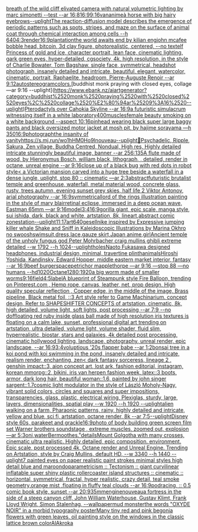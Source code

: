 [breath of the wild cliff elivated camera with natural volumetric lighting by marc simonetti --test --ar 16:8](https://www.ebank.nz/aiartgenerator?category=breath%2520of%2520the%2520wild%2520cliff%2520elivated%2520camera%2520with%2520natural%2520volumetric%2520lighting%2520by%2520marc%2520simonetti%2520--test%2520--ar%252016%3A8)[16:9](https://www.ebank.nz/aiartgenerator?category=16%3A9)[9:16](https://www.ebank.nz/aiartgenerator?category=9%3A16)[van](https://www.ebank.nz/aiartgenerator?category=van)[anime](https://www.ebank.nz/aiartgenerator?category=anime)[à horse with big hairy eyebrows](https://www.ebank.nz/aiartgenerator?category=%C3%A0%2520horse%2520with%2520big%2520hairy%2520eyebrows)[--uplight](https://www.ebank.nz/aiartgenerator?category=--uplight)[The reaction-diffusion model describes the emergence of periodic patterns such as spots, stripes, and maze on the surface of animal coat through chemical interaction among cells --h 640](https://www.ebank.nz/aiartgenerator?category=The%2520reaction-diffusion%2520model%2520describes%2520the%2520emergence%2520of%2520periodic%2520patterns%2520such%2520as%2520spots%2C%2520stripes%2C%2520and%2520maze%2520on%2520the%2520surface%2520of%2520animal%2520coat%2520through%2520chemical%2520interaction%2520among%2520cells%2520--h%2520640)[4:3](https://www.ebank.nz/aiartgenerator?category=4%3A3)[render](https://www.ebank.nz/aiartgenerator?category=render)[16:9](https://www.ebank.nz/aiartgenerator?category=16%3A9)[plantation](https://www.ebank.nz/aiartgenerator?category=plantation)[the world awaits end by kilian eng](https://www.ebank.nz/aiartgenerator?category=the%2520world%2520awaits%2520end%2520by%2520kilian%2520eng)[john mcafee bobble head, bitcoin, 3d clay figure, photorealistic, centered, --no text](https://www.ebank.nz/aiartgenerator?category=john%2520mcafee%2520bobble%2520head%2C%2520bitcoin%2C%25203d%2520clay%2520figure%2C%2520photorealistic%2C%2520centered%2C%2520--no%2520text)[elf Princess of gold and ice, character portrait, lean face, cinematic lighting, gark green eyes, hyper-detailed, cgsociety, 4k, high resolution, in the style of Charlie Bowater, Tom Bagshaw, single face, symmetrical, headshot photograph, insanely detailed and intricate, beautiful, elegant, watercolor, cinematic, portrait, Raphaelite, headroom, Pierre-Auguste Renoir --ar 9:12](https://www.ebank.nz/aiartgenerator?category=elf%2520Princess%2520of%2520gold%2520and%2520ice%2C%2520character%2520portrait%2C%2520lean%2520face%2C%2520cinematic%2520lighting%2C%2520gark%2520green%2520eyes%2C%2520hyper-detailed%2C%2520cgsociety%2C%25204k%2C%2520high%2520resolution%2C%2520in%2520the%2520style%2520of%2520Charlie%2520Bowater%2C%2520Tom%2520Bagshaw%2C%2520single%2520face%2C%2520symmetrical%2C%2520headshot%2520photograph%2C%2520insanely%2520detailed%2520and%2520intricate%2C%2520beautiful%2C%2520elegant%2C%2520watercolor%2C%2520cinematic%2C%2520portrait%2C%2520Raphaelite%2C%2520headroom%2C%2520Pierre-Auguste%2520Renoir%2520--ar%25209%3A12)[autostereogram](https://www.ebank.nz/aiartgenerator?category=autostereogram)[](https://www.ebank.nz/aiartgenerator?category=)[colors.](https://www.ebank.nz/aiartgenerator?category=colors.)[buddhist monk praying with closed eyes, collage —ar 9:16 --uplight](https://www.ebank.nz/aiartgenerator?category=buddhist%2520monk%2520praying%2520with%2520closed%2520eyes%2C%2520collage%2520%E2%80%94ar%25209%3A16%2520--uplight)[Pterodactyls over Cahokia Skyline --ar 16:9](https://www.ebank.nz/aiartgenerator?category=Pterodactyls%2520over%2520Cahokia%2520Skyline%2520--ar%252016%3A9)[a futuristic simulacrum witnessing itself in a white laboratory](https://www.ebank.nz/aiartgenerator?category=a%2520futuristic%2520simulacrum%2520witnessing%2520itself%2520in%2520a%2520white%2520laboratory)[400](https://www.ebank.nz/aiartgenerator?category=400)[muscles](https://www.ebank.nz/aiartgenerator?category=muscles)[female beauty smoking on a white background --aspect 10:16](https://www.ebank.nz/aiartgenerator?category=female%2520beauty%2520smoking%2520on%2520a%2520white%2520background%2520--aspect%252010%3A16)[pinhead wearing black super large baggy pants and black oversized motor jacket at mosh pit, by hajime sorayama —h 350](https://www.ebank.nz/aiartgenerator?category=pinhead%2520wearing%2520black%2520super%2520large%2520baggy%2520pants%2520and%2520black%2520oversized%2520motor%2520jacket%2520at%2520mosh%2520pit%2C%2520by%2520hajime%2520sorayama%2520%E2%80%94h%2520350)[16:9](https://www.ebank.nz/aiartgenerator?category=16%3A9)[photograph](https://www.ebank.nz/aiartgenerator?category=photograph)[the insanity of vanity](https://www.ebank.nz/aiartgenerator?category=the%2520insanity%2520of%2520vanity)[<https://s.mj.run/wo1hHM0Ho9I>](https://www.ebank.nz/aiartgenerator?category=%3Chttps%3A//s.mj.run/wo1hHM0Ho9I%3E)[nouveau](https://www.ebank.nz/aiartgenerator?category=nouveau)[--uplight](https://www.ebank.nz/aiartgenerator?category=--uplight)[🍻](https://www.ebank.nz/aiartgenerator?category=%F0%9F%8D%BB)[Psychadelic, Ripple, Sakura, Zen village, Buddha Centred, Nondual, High res, Highly detailed intricate stunningly beautiful image, banner  --ar 256:135](https://www.ebank.nz/aiartgenerator?category=Psychadelic%2C%2520Ripple%2C%2520Sakura%2C%2520Zen%2520village%2C%2520Buddha%2520Centred%2C%2520Nondual%2C%2520High%2520res%2C%2520Highly%2520detailed%2520intricate%2520stunningly%2520beautiful%2520image%2C%2520banner%2520%2520--ar%2520256%3A135)[A flute made of wood, by Hieronymus Bosch, william black, lithograph, , detailed, render in octane, unreal engine --ar 9:16](https://www.ebank.nz/aiartgenerator?category=A%2520flute%2520made%2520of%2520wood%2C%2520by%2520Hieronymus%2520Bosch%2C%2520william%2520black%2C%2520lithograph%2C%2520%2C%2520detailed%2C%2520render%2520in%2520octane%2C%2520unreal%2520engine%2520--ar%25209%3A16)[close up of a black bug with red dots in robot style](https://www.ebank.nz/aiartgenerator?category=close%2520up%2520of%2520a%2520black%2520bug%2520with%2520red%2520dots%2520in%2520robot%2520style)[< a Victorian mansion carved into a huge tree beside a waterfall in a dense jungle, uplight, stop 80 :: cinematic —ar 2:3](https://www.ebank.nz/aiartgenerator?category=%3C%2520a%2520Victorian%2520mansion%2520carved%2520into%2520a%2520huge%2520tree%2520beside%2520a%2520waterfall%2520in%2520a%2520dense%2520jungle%2C%2520uplight%2C%2520stop%252080%2520%3A%3A%2520cinematic%2520%E2%80%94ar%25202%3A3)[abstract](https://www.ebank.nz/aiartgenerator?category=abstract)[futuristic brutalist temple and greenhouse, waterfall, metal material wood, concrete glass, rusty, trees autumn, evening sunset grey skies, half life 2 Viktor Antonov, arial photography --ar 16:9](https://www.ebank.nz/aiartgenerator?category=futuristic%2520brutalist%2520temple%2520and%2520greenhouse%2C%2520waterfall%2C%2520metal%2520material%2520wood%2C%2520concrete%2520glass%2C%2520rusty%2C%2520trees%2520autumn%2C%2520evening%2520sunset%2520grey%2520skies%2C%2520half%2520life%25202%2520Viktor%2520Antonov%2C%2520arial%2520photography%2520--ar%252016%3A9)[symmetrical](https://www.ebank.nz/aiartgenerator?category=symmetrical)[lord of the rings illustration painting in the style of mary blair](https://www.ebank.nz/aiartgenerator?category=lord%2520of%2520the%2520rings%2520illustration%2520painting%2520in%2520the%2520style%2520of%2520mary%2520blair)[retinal eclipse, immersed in a deep ocean wave, Eastman 65mm —ar 9:16](https://www.ebank.nz/aiartgenerator?category=retinal%2520eclipse%2C%2520immersed%2520in%2520a%2520deep%2520ocean%2520wave%2C%2520Eastman%252065mm%2520%E2%80%94ar%25209%3A16)[model](https://www.ebank.nz/aiartgenerator?category=model)[3:4](https://www.ebank.nz/aiartgenerator?category=3%3A4)[16:9](https://www.ebank.nz/aiartgenerator?category=16%3A9)[gorilla giant, epic scale, manga style, sui ishida, dark, black and white, artstation, 8k, lineart,](https://www.ebank.nz/aiartgenerator?category=gorilla%2520giant%2C%2520epic%2520scale%2C%2520manga%2520style%2C%2520sui%2520ishida%2C%2520dark%2C%2520black%2520and%2520white%2C%2520artstation%2C%25208k%2C%2520lineart%2C)[abstract  comic zone](https://www.ebank.nz/aiartgenerator?category=abstract%2520%2520comic%2520zone)[station](https://www.ebank.nz/aiartgenerator?category=station)[--uplight](https://www.ebank.nz/aiartgenerator?category=--uplight)[11:17](https://www.ebank.nz/aiartgenerator?category=11%3A17)[art](https://www.ebank.nz/aiartgenerator?category=art)[640](https://www.ebank.nz/aiartgenerator?category=640)[gesell](https://www.ebank.nz/aiartgenerator?category=gesell)[nike inspired by Expressive jumping killer whale Shake and Sniff in Kaleidoscopic Illustrations by Marina Okhro no swoosh](https://www.ebank.nz/aiartgenerator?category=nike%2520inspired%2520by%2520Expressive%2520jumping%2520killer%2520whale%2520Shake%2520and%2520Sniff%2520in%2520Kaleidoscopic%2520Illustrations%2520by%2520Marina%2520Okhro%2520no%2520swoosh)[swimsuit,dress,lace,gauze skirt,Japan anime,girl](https://www.ebank.nz/aiartgenerator?category=swimsuit%2Cdress%2Clace%2Cgauze%2520skirt%2CJapan%2520anime%2Cgirl)[Ancient temple of the unholy fungus god Peter Mohrbacher craig mullins ghibli extreme detailed  --w 1792 --h 1024](https://www.ebank.nz/aiartgenerator?category=Ancient%2520temple%2520of%2520the%2520unholy%2520fungus%2520god%2520Peter%2520Mohrbacher%2520craig%2520mullins%2520ghibli%2520extreme%2520detailed%2520%2520--w%25201792%2520--h%25201024)[--uplight](https://www.ebank.nz/aiartgenerator?category=--uplight)[holes](https://www.ebank.nz/aiartgenerator?category=holes)[Naoto Fukasawa designed headphones, industrial design, minimal, travertine plinth](https://www.ebank.nz/aiartgenerator?category=Naoto%2520Fukasawa%2520designed%2520headphones%2C%2520industrial%2520design%2C%2520minimal%2C%2520travertine%2520plinth)[animals](https://www.ebank.nz/aiartgenerator?category=animals)[Hiroshi Yoshida, Kandinsky, Edward Hopper, middle eastern market interior, fantasy --ar 16:9](https://www.ebank.nz/aiartgenerator?category=Hiroshi%2520Yoshida%2C%2520Kandinsky%2C%2520Edward%2520Hopper%2C%2520middle%2520eastern%2520market%2520interior%2C%2520fantasy%2520--ar%252016%3A9)[beef burger](https://www.ebank.nz/aiartgenerator?category=beef%2520burger)[space](https://www.ebank.nz/aiartgenerator?category=space)[petrichor mapplethorpe —ar 9:16 —stop 88 —no humans --hd](https://www.ebank.nz/aiartgenerator?category=petrichor%2520mapplethorpe%2520%E2%80%94ar%25209%3A16%2520%E2%80%94stop%252088%2520%E2%80%94no%2520humans%2520--hd)[1020](https://www.ebank.nz/aiartgenerator?category=1020)[Octane](https://www.ebank.nz/aiartgenerator?category=Octane)[1280:1920](https://www.ebank.nz/aiartgenerator?category=1280%3A1920)[a big worm made of smaller worms](https://www.ebank.nz/aiartgenerator?category=a%2520big%2520worm%2520made%2520of%2520smaller%2520worms)[9:16](https://www.ebank.nz/aiartgenerator?category=9%3A16)[](https://www.ebank.nz/aiartgenerator?category=)[field](https://www.ebank.nz/aiartgenerator?category=field)[4:5](https://www.ebank.nz/aiartgenerator?category=4%3A5)[label](https://www.ebank.nz/aiartgenerator?category=label)[A blueprint of Steampunk style Fire Balloon,  trending on Pinterest.com  , Hemp rope, canvas, leather, net, prop design, High quality specular reflection , Copper  edge, in the middle of the image, Brass pipeline,  Black metal foil,  ::3  Art style refer to Game Machinarium.  concept design, Refer to SHAPESHIFTER CONCEPTS  of artstation, cinematic,  8k, high detailed,  volume light,  soft lights,  post processing    --ar 7:9   --no dof](https://www.ebank.nz/aiartgenerator?category=A%2520blueprint%2520of%2520Steampunk%2520style%2520Fire%2520Balloon%2C%2520%2520trending%2520on%2520Pinterest.com%2520%2520%2C%2520Hemp%2520rope%2C%2520canvas%2C%2520leather%2C%2520net%2C%2520prop%2520design%2C%2520High%2520quality%2520specular%2520reflection%2520%2C%2520Copper%2520%2520edge%2C%2520in%2520the%2520middle%2520of%2520the%2520image%2C%2520Brass%2520pipeline%2C%2520%2520Black%2520metal%2520foil%2C%2520%2520%3A%3A3%2520%2520Art%2520style%2520refer%2520to%2520Game%2520Machinarium.%2520%2520concept%2520design%2C%2520Refer%2520to%2520SHAPESHIFTER%2520CONCEPTS%2520%2520of%2520artstation%2C%2520cinematic%2C%2520%25208k%2C%2520high%2520detailed%2C%2520%2520volume%2520light%2C%2520%2520soft%2520lights%2C%2520%2520post%2520processing%2520%2520%2520%2520--ar%25207%3A9%2520%2520%2520--no%2520dof)[floating red ruby inside glass ball made of high resolution iris textures is floating on a calm lake, sunset, professional digital art trending on artstation, ultra detailed, volume light, volume shader, fluid slim, hyperrealistic, biostar, stars and galaxies, 4k detailed post processing, cinematic hollywood lighting, landscape, photography, unreal render, epic landscape, --ar 16:9](https://www.ebank.nz/aiartgenerator?category=floating%2520red%2520ruby%2520inside%2520glass%2520ball%2520made%2520of%2520high%2520resolution%2520iris%2520textures%2520is%2520floating%2520on%2520a%2520calm%2520lake%2C%2520sunset%2C%2520professional%2520digital%2520art%2520trending%2520on%2520artstation%2C%2520ultra%2520detailed%2C%2520volume%2520light%2C%2520volume%2520shader%2C%2520fluid%2520slim%2C%2520hyperrealistic%2C%2520biostar%2C%2520stars%2520and%2520galaxies%2C%25204k%2520detailed%2520post%2520processing%2C%2520cinematic%2520hollywood%2520lighting%2C%2520landscape%2C%2520photography%2C%2520unreal%2520render%2C%2520epic%2520landscape%2C%2520--ar%252016%3A9)[3:4](https://www.ebank.nz/aiartgenerator?category=3%3A4)[voluptious '20s flapper babe --ar 1:2](https://www.ebank.nz/aiartgenerator?category=voluptious%2520%2720s%2520flapper%2520babe%2520--ar%25201%3A2)[bonsai tree in a koi pond with koi swimming in the pond, insanely detailed and intricate, realism render, enchanting, zen](https://www.ebank.nz/aiartgenerator?category=bonsai%2520tree%2520in%2520a%2520koi%2520pond%2520with%2520koi%2520swimming%2520in%2520the%2520pond%2C%2520insanely%2520detailed%2520and%2520intricate%2C%2520realism%2520render%2C%2520enchanting%2C%2520zen)[< dark fantasy sorceress, lineage 2 , genshin impact::3, aion concept art, lost ark, fashion editorial, instagram, korean mmorpg::2, bikini, iris van herpen fashion week, latex::3 boots, armor, dark long hair, beautiful woman::1.6, painted by john singer sargent::1.7](https://www.ebank.nz/aiartgenerator?category=%3C%2520dark%2520fantasy%2520sorceress%2C%2520lineage%25202%2520%2C%2520genshin%2520impact%3A%3A3%2C%2520aion%2520concept%2520art%2C%2520lost%2520ark%2C%2520fashion%2520editorial%2C%2520instagram%2C%2520korean%2520mmorpg%3A%3A2%2C%2520bikini%2C%2520iris%2520van%2520herpen%2520fashion%2520week%2C%2520latex%3A%3A3%2520boots%2C%2520armor%2C%2520dark%2520long%2520hair%2C%2520beautiful%2520woman%3A%3A1.6%2C%2520painted%2520by%2520john%2520singer%2520sargent%3A%3A1.7)[cosmic light modulator in the style of László Moholy-Nagy, vibrant solid colors, circles and squares and super impositions, transparencies, glass, plastic, electrical wiring,  Plexiglas, sturdy, large, layers, dimensionalities, spatial play --w 1920 --h 1920 --uplight](https://www.ebank.nz/aiartgenerator?category=cosmic%2520light%2520modulator%2520in%2520the%2520style%2520of%2520L%C3%A1szl%C3%B3%2520Moholy-Nagy%2C%2520vibrant%2520solid%2520colors%2C%2520circles%2520and%2520squares%2520and%2520super%2520impositions%2C%2520transparencies%2C%2520glass%2C%2520plastic%2C%2520electrical%2520wiring%2C%2520%2520Plexiglas%2C%2520sturdy%2C%2520large%2C%2520layers%2C%2520dimensionalities%2C%2520spatial%2520play%2520--w%25201920%2520--h%25201920%2520--uplight)[alien walking on a farm, Pharaonic patterns, rainy, highly detailed and intricate, yellow and blue, sci fi, artstation, octane render, 8k --ar 7:5](https://www.ebank.nz/aiartgenerator?category=alien%2520walking%2520on%2520a%2520farm%2C%2520Pharaonic%2520patterns%2C%2520rainy%2C%2520highly%2520detailed%2520and%2520intricate%2C%2520yellow%2520and%2520blue%2C%2520sci%2520fi%2C%2520artstation%2C%2520octane%2520render%2C%25208k%2520--ar%25207%3A5)[--uplight](https://www.ebank.nz/aiartgenerator?category=--uplight)[Disney style 60s, parakeet and grackle](https://www.ebank.nz/aiartgenerator?category=Disney%2520style%252060s%2C%2520parakeet%2520and%2520grackle)[16:9](https://www.ebank.nz/aiartgenerator?category=16%3A9)[photo of body building green screen film set Warner brothers soundstage , extreme muscles, zoomed out, explosion  —ar 5:3](https://www.ebank.nz/aiartgenerator?category=photo%2520of%2520body%2520building%2520green%2520screen%2520film%2520set%2520Warner%2520brothers%2520soundstage%2520%2C%2520extreme%2520muscles%2C%2520zoomed%2520out%2C%2520explosion%2520%2520%E2%80%94ar%25205%3A3)[oni,water](https://www.ebank.nz/aiartgenerator?category=oni%2Cwater)[Bermoothes."](https://www.ebank.nz/aiartgenerator?category=Bermoothes.%22)[details](https://www.ebank.nz/aiartgenerator?category=details)[Mount Golgotha with many crosses, cinematic ultra realistic. Highly detailed, epic composition. environment. Epic scale, post processed 4k, Octane render and Unreal Engine. Trending on Artstation, style by Craig Mullins, default HD, --w 3340 --h 1440 --uplight](https://www.ebank.nz/aiartgenerator?category=Mount%2520Golgotha%2520with%2520many%2520crosses%2C%2520cinematic%2520ultra%2520realistic.%2520Highly%2520detailed%2C%2520epic%2520composition.%2520environment.%2520Epic%2520scale%2C%2520post%2520processed%25204k%2C%2520Octane%2520render%2520and%2520Unreal%2520Engine.%2520Trending%2520on%2520Artstation%2C%2520style%2520by%2520Craig%2520Mullins%2C%2520default%2520HD%2C%2520--w%25203340%2520--h%25201440%2520--uplight)[7 painted eyes on paper realistic paint strokes minimal styles high detail blue and maroon](https://www.ebank.nz/aiartgenerator?category=7%2520painted%2520eyes%2520on%2520paper%2520realistic%2520paint%2520strokes%2520minimal%2520styles%2520high%2520detail%2520blue%2520and%2520maroon)[do](https://www.ebank.nz/aiartgenerator?category=do)[parametricism :: Tectonism :: giant curvilinear inflatable super shiny plastic rollercoaster  island structures   :: cinematic :: horizontal, symmetrical, fractal, hyper realistic, crazy detail, teal smoke geometry,orange mist ,floating in fluffy teal clouds --ar 16:9](https://www.ebank.nz/aiartgenerator?category=parametricism%2520%3A%3A%2520Tectonism%2520%3A%3A%2520giant%2520curvilinear%2520inflatable%2520super%2520shiny%2520plastic%2520rollercoaster%2520%2520island%2520structures%2520%2520%2520%3A%3A%2520cinematic%2520%3A%3A%2520horizontal%2C%2520symmetrical%2C%2520fractal%2C%2520hyper%2520realistic%2C%2520crazy%2520detail%2C%2520teal%2520smoke%2520geometry%2Corange%2520mist%2520%2Cfloating%2520in%2520fluffy%2520teal%2520clouds%2520--ar%252016%3A9)[podracing, :: 0.5 comic book style, sunset --ar 20:9](https://www.ebank.nz/aiartgenerator?category=podracing%2C%2520%3A%3A%25200.5%2520comic%2520book%2520style%2C%2520sunset%2520--ar%252020%3A9)[35mm](https://www.ebank.nz/aiartgenerator?category=35mm)[engine](https://www.ebank.nz/aiartgenerator?category=engine)[nouveau](https://www.ebank.nz/aiartgenerator?category=nouveau)[a fortress in the side of a steep canyon cliff, John William Waterhouse, Gustav Klimt, Frank Lloyd Wright, Simon Stalenhag, --wallpaper](https://www.ebank.nz/aiartgenerator?category=a%2520fortress%2520in%2520the%2520side%2520of%2520a%2520steep%2520canyon%2520cliff%2C%2520John%2520William%2520Waterhouse%2C%2520Gustav%2520Klimt%2C%2520Frank%2520Lloyd%2520Wright%2C%2520Simon%2520Stalenhag%2C%2520--wallpaper)[mud monster](https://www.ebank.nz/aiartgenerator?category=mud%2520monster)[the words "OXYDE NOIR" in a morbid typography poster](https://www.ebank.nz/aiartgenerator?category=the%2520words%2520%22OXYDE%2520NOIR%22%2520in%2520a%2520morbid%2520typography%2520poster)[Many tiny red and pink begonia flowers with green leaves, oil painting style on the windows in the classic lattice brown color](https://www.ebank.nz/aiartgenerator?category=Many%2520tiny%2520red%2520and%2520pink%2520begonia%2520flowers%2520with%2520green%2520leaves%2C%2520oil%2520painting%2520style%2520on%2520the%2520windows%2520in%2520the%2520classic%2520lattice%2520brown%2520color)[AlAkroka](https://www.ebank.nz/aiartgenerator?category=AlAkroka)